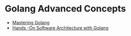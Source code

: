 # Golang Advanced Concepts

* [Mastering Golang](../GolangBooks/masteringGo)
* [Hands -On Software Architecture with Golang](../GolangBooks/handsOnSoftwareArch/)